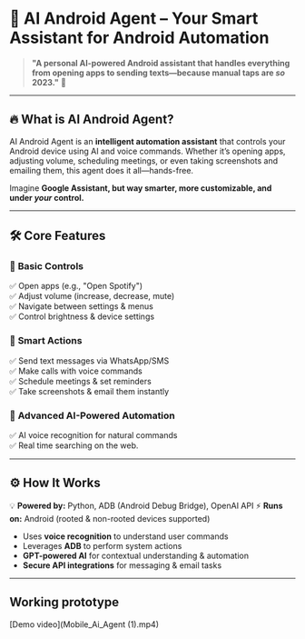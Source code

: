 # 🤖 **AI Android Agent – Your Smart Assistant for Android Automation**  

> **"A personal AI-powered Android assistant that handles everything from opening apps to sending texts—because manual taps are *so* 2023."** 🚀  

---

## 🔥 **What is AI Android Agent?**  
AI Android Agent is an **intelligent automation assistant** that controls your Android device using AI and voice commands. Whether it’s opening apps, adjusting volume, scheduling meetings, or even taking screenshots and emailing them, this agent does it all—hands-free.  

Imagine **Google Assistant, but way smarter, more customizable, and under *your* control.**  

---

## 🛠 **Core Features**  
### 📱 **Basic Controls**  
✅ Open apps (e.g., "Open Spotify")  
✅ Adjust volume (increase, decrease, mute)  
✅ Navigate between settings & menus  
✅ Control brightness & device settings  

### 🤖 **Smart Actions**  
✅ Send text messages via WhatsApp/SMS  
✅ Make calls with voice commands  
✅ Schedule meetings & set reminders  
✅ Take screenshots & email them instantly  

### 🚀 **Advanced AI-Powered Automation**    
✅ AI voice recognition for natural commands  
✅ Real time searching on the web. 

---

## ⚙️ **How It Works**  
💡 **Powered by:** Python, ADB (Android Debug Bridge), OpenAI API
⚡ **Runs on:** Android (rooted & non-rooted devices supported)  

- Uses **voice recognition** to understand user commands  
- Leverages **ADB** to perform system actions  
- **GPT-powered AI** for contextual understanding & automation  
- **Secure API integrations** for messaging & email tasks  

---

## Working prototype 
[Demo video](Mobile_Ai_Agent (1).mp4)
